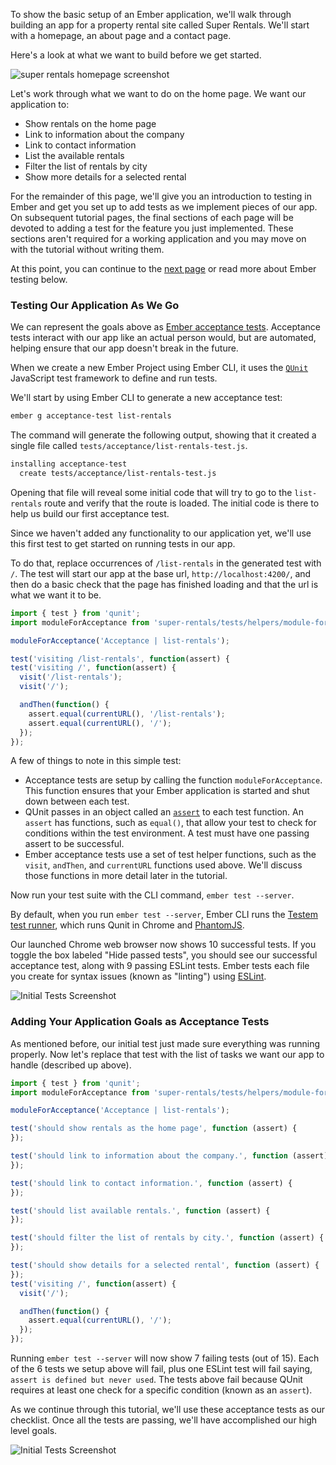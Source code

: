 To show the basic setup of an Ember application, we'll walk through building an app for a property rental site called Super Rentals. We'll start with a homepage, an about page and a contact page.

Here's a look at what we want to build before we get started.

![super rentals homepage screenshot](/images/service/style-super-rentals-maps.png)

Let's work through what we want to do on the home page. We want our application to:

* Show rentals on the home page
* Link to information about the company
* Link to contact information
* List the available rentals
* Filter the list of rentals by city
* Show more details for a selected rental

For the remainder of this page, we'll give you an introduction to testing in Ember and get you set up to add tests as we implement pieces of our app. On subsequent tutorial pages, the final sections of each page will be devoted to adding a test for the feature you just implemented. These sections aren't required for a working application and you may move on with the tutorial without writing them.

At this point, you can continue to the [next page](../routes-and-templates/) or read more about Ember testing below.

### Testing Our Application As We Go

We can represent the goals above as [Ember acceptance tests](../../testing/acceptance/). Acceptance tests interact with our app like an actual person would, but are automated, helping ensure that our app doesn't break in the future.

When we create a new Ember Project using Ember CLI, it uses the [`QUnit`](https://qunitjs.com/) JavaScript test framework to define and run tests.

We'll start by using Ember CLI to generate a new acceptance test:

```bash
ember g acceptance-test list-rentals
```

The command will generate the following output, showing that it created a single file called `tests/acceptance/list-rentals-test.js`.

```bash
installing acceptance-test
  create tests/acceptance/list-rentals-test.js
```

Opening that file will reveal some initial code that will try to go to the `list-rentals` route and verify that the route is loaded. The initial code is there to help us build our first acceptance test.

Since we haven't added any functionality to our application yet, we'll use this first test to get started on running tests in our app.

To do that, replace occurrences of `/list-rentals` in the generated test with `/`. The test will start our app at the base url, `http://localhost:4200/`, and then do a basic check that the page has finished loading and that the url is what we want it to be.

```javascript {data-filename=/tests/acceptance/list-rentals-test.js data-diff="-6,+7,-8,+9,-12,+13"}
import { test } from 'qunit';
import moduleForAcceptance from 'super-rentals/tests/helpers/module-for-acceptance';

moduleForAcceptance('Acceptance | list-rentals');

test('visiting /list-rentals', function(assert) {
test('visiting /', function(assert) {
  visit('/list-rentals');
  visit('/');

  andThen(function() {
    assert.equal(currentURL(), '/list-rentals');
    assert.equal(currentURL(), '/');
  });
});
```

A few of things to note in this simple test:

* Acceptance tests are setup by calling the function `moduleForAcceptance`. This function ensures that your Ember application is started and shut down between each test.
* QUnit passes in an object called an [`assert`](https://api.qunitjs.com/category/assert/) to each test function. An `assert` has functions, such as `equal()`, that allow your test to check for conditions within the test environment. A test must have one passing assert to be successful.
* Ember acceptance tests use a set of test helper functions, such as the `visit`, `andThen`, and `currentURL` functions used above. We'll discuss those functions in more detail later in the tutorial.

Now run your test suite with the CLI command, `ember test --server`.

By default, when you run `ember test --server`, Ember CLI runs the [Testem test runner](https://github.com/testem/testem), which runs Qunit in Chrome and [PhantomJS](http://phantomjs.org/).

Our launched Chrome web browser now shows 10 successful tests. If you toggle the box labeled "Hide passed tests", you should see our successful acceptance test, along with 9 passing ESLint tests. Ember tests each file you create for syntax issues (known as "linting") using [ESLint](http://eslint.org/).

![Initial Tests Screenshot](/images/acceptance-test/initial-tests.png)

### Adding Your Application Goals as Acceptance Tests

As mentioned before, our initial test just made sure everything was running properly. Now let's replace that test with the list of tasks we want our app to handle (described up above).

```javascript {data-filename=/tests/acceptance/list-rentals-test.js data-diff="+7,+7,+8,+9,+10,+11,+12,+13,+14,+15,+16,+17,+18,+19,+20,+21,+22,-23,-24,-25,-26,-27,-28,-29"}
import { test } from 'qunit';
import moduleForAcceptance from 'super-rentals/tests/helpers/module-for-acceptance';

moduleForAcceptance('Acceptance | list-rentals');

test('should show rentals as the home page', function (assert) {
});

test('should link to information about the company.', function (assert) {
});

test('should link to contact information.', function (assert) {
});

test('should list available rentals.', function (assert) {
});

test('should filter the list of rentals by city.', function (assert) {
});

test('should show details for a selected rental', function (assert) {
});
test('visiting /', function(assert) {
  visit('/');

  andThen(function() {
    assert.equal(currentURL(), '/');
  });
});
```

Running `ember test --server` will now show 7 failing tests (out of 15). Each of the 6 tests we setup above will fail, plus one ESLint test will fail saying, `assert is defined but never used`. The tests above fail because QUnit requires at least one check for a specific condition (known as an `assert`).

As we continue through this tutorial, we'll use these acceptance tests as our checklist. Once all the tests are passing, we'll have accomplished our high level goals.

![Initial Tests Screenshot](/images/acceptance-test/acceptance-test.png)
